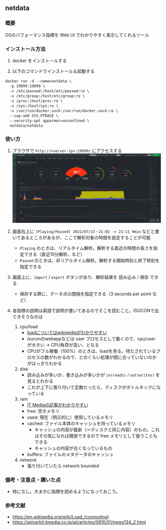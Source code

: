 ## netdata
### 概要
OSのパフォーマンス指標を Web UI でわかりやすく表示してくれるツール

### インストール方法
1. docker をインストールする

2. 以下のコマンドでインストール＆起動する
```
docker run -d --name=netdata \
  -p 19999:19999 \
  -v /etc/passwd:/host/etc/passwd:ro \
  -v /etc/group:/host/etc/group:ro \
  -v /proc:/host/proc:ro \
  -v /sys:/host/sys:ro \
  -v /var/run/docker.sock:/var/run/docker.sock:ro \
  --cap-add SYS_PTRACE \
  --security-opt apparmor=unconfined \
  netdata/netdata
```

### 使い方
1. ブラウザで `http://<server-ip>:19999/` にアクセスする
![netdata_overview](./resources/netdata_overview.png)

2. 画面右上に `(Playing/Paused) 2022/07/13・21:02 -> 21:11 9min` などと書いてあるところがあるが、ここで解析対象の時間を設定することが可能
    - `Playing` のときは、リアルタイム解析。解析する直近の時間の長さを指定できる（直近10分解析、など）
    - `Paused` のときは、非リアルタイム解析。解析する開始時刻と終了時刻を指定できる

3. 画面上に、`import` / `export` ボタンがあり、解析結果を 読み込み / 保存 できる
    - 保存する際に、データ点の間隔を指定できる（3 seconds per point など）

4. 各指標の説明は英語で説明が書いてあるのでそこを読むこと。ISUCONで出てきそうなのは
    1. cpu/load
        - [loadについてはwikipediaがわかりやすい](https://en.wikipedia.org/wiki/Load_(computing))
        - isuconのwebappなどは user プロセスとして動くので、cpu/user が大きい -> CPU負荷が高い、となる
        - CPUがフル稼働（100%）のときは、loadを見る。待たされているプロセスの数がわかるので、どのくらい処理が間に合っていないのかがはっきりわかる
    2. disk
        - 読み込みが多いか、書き込みが多いかが `in(reads)` / `out(writes)` を見るとわかる
        - これが上下に張り付いて定数だったら、ディスクがボトルネックになっている
    3. ram 
        - [IT Mediaの記事がわかりやすい](https://atmarkit.itmedia.co.jp/ait/articles/0810/01/news134_2.html)
        - free: 空きメモリ
        - used: 現在（明示的に）使用しているメモリ
        - cached: ファイル本体のキャッシュを持っているメモリ
            - キャッシュの内容が最新（＝ディスクと同じ内容）のもの。これはその気になれば開放できるので free メモリとして扱うこともできる
            - キャッシュの内容が古くなっているもの
        - buffers: ファイルのメタデータのキャッシュ
    4. network
        - 張り付いていたら network bounded

### 備考・注意点・躓いた点
- 特になし。大まかに指標を読めるようになっておこう。

### 参考文献
- https://en.wikipedia.org/wiki/Load_(computing)
- https://atmarkit.itmedia.co.jp/ait/articles/0810/01/news134_2.html
